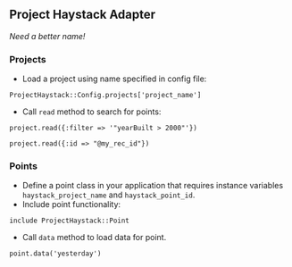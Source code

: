 Project Haystack Adapter
---

*Need a better name!*

### Projects
- Load a project using name specified in config file: 


```
ProjectHaystack::Config.projects['project_name']
```



- Call `read` method to search for points:


```
project.read({:filter => '"yearBuilt > 2000"'}) 
```


```
project.read({:id => "@my_rec_id"})
```

### Points
- Define a point class in your application that requires instance variables `haystack_project_name` and `haystack_point_id`.
- Include point functionality: 

```
include ProjectHaystack::Point
```

- Call `data` method to load data for point.

```
point.data('yesterday')
```
